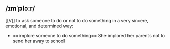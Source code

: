 ## /ɪmˈplɔːr/ 
[[V]]
to ask someone to do or not to do something in a very sincere, emotional, and determined way:

- ==implore someone to do something==
She implored her parents not to send her away to school